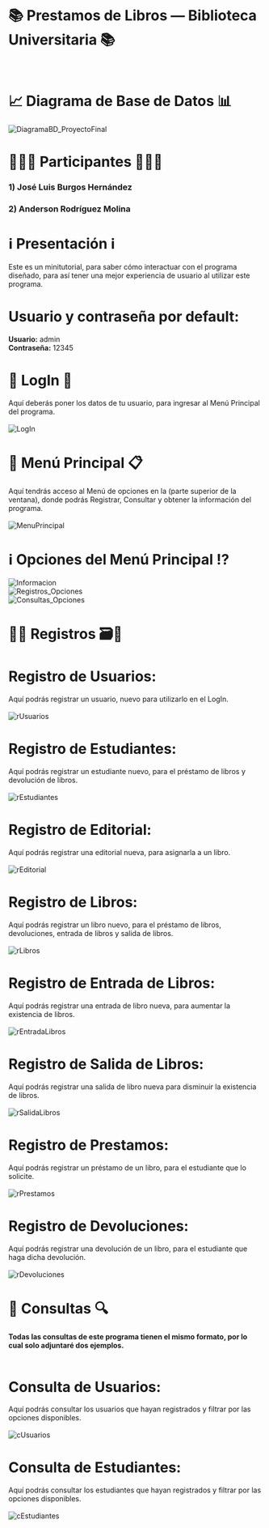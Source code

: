 # **📚 Prestamos de Libros — Biblioteca Universitaria 📚**<br/><br/>

# 📈 **Diagrama de Base de Datos** 📊<br/>
![DiagramaBD_ProyectoFinal](https://user-images.githubusercontent.com/64672921/89222032-507cdd00-d5a2-11ea-9bba-e4c4f5922cd0.png)

# 👨🏻‍💻 **Participantes** 👨🏻‍💻<br/>
### 1) José Luis Burgos Hernández<br/>
### 2) Anderson Rodríguez Molina

# ℹ **Presentación** ℹ<br/>
Este es un minitutorial, para saber cómo interactuar con el programa diseñado, para así tener una mejor experiencia de usuario al utilizar este programa.

# **Usuario y contraseña por default:**<br/>
**Usuario:** admin<br/>
**Contraseña:** 12345

# 🔑 **LogIn** 🔑<br/>
Aquí deberás poner los datos de tu usuario, para ingresar al Menú Principal del programa.<br/><br/>
![LogIn](https://user-images.githubusercontent.com/64672921/89219467-d185a580-d59d-11ea-9a08-bb22a43e588f.png)

# 🧾 **Menú Principal** 📋<br/>
Aquí tendrás acceso al Menú de opciones en la (parte superior de la ventana), donde podrás Registrar, Consultar y obtener la información del programa. <br/><br/>
![MenuPrincipal](https://user-images.githubusercontent.com/64672921/89220364-718ffe80-d59f-11ea-9c35-b0b923833ef9.png)

#  ℹ **Opciones del Menú Principal** ⁉ <br/>
![Informacion](https://user-images.githubusercontent.com/64672921/89221388-30005300-d5a1-11ea-85e9-47107adb23c9.png) <br/>
![Registros_Opciones](https://user-images.githubusercontent.com/64672921/89221384-2f67bc80-d5a1-11ea-8b45-1418312d3f99.png) <br/>
![Consultas_Opciones](https://user-images.githubusercontent.com/64672921/89221390-30005300-d5a1-11ea-920e-810836642879.png) 

# 📝💼 **Registros** 🗃💾<br/>

# **Registro de Usuarios:**<br/>
Aquí podrás registrar un usuario, nuevo para utilizarlo en el LogIn.<br/><br/>
![rUsuarios](https://user-images.githubusercontent.com/64672921/89221392-30005300-d5a1-11ea-91bf-adf891a737cc.png)

# **Registro de Estudiantes:**<br/>
Aquí podrás registrar un estudiante nuevo, para el préstamo de libros y devolución de libros.<br/><br/>
![rEstudiantes](https://user-images.githubusercontent.com/64672921/89221382-2f67bc80-d5a1-11ea-8ac7-933512afbd69.png)

# **Registro de Editorial:**<br/>
Aquí podrás registrar una editorial nueva, para asignarla a un libro.<br/><br/>
![rEditorial](https://user-images.githubusercontent.com/64672921/89221385-2f67bc80-d5a1-11ea-8ca5-89f8e8967dcc.png)

# **Registro de Libros:**<br/>
Aquí podrás registrar un libro nuevo, para el préstamo de libros, devoluciones, entrada de libros y salida de libros.<br/><br/>
![rLibros](https://user-images.githubusercontent.com/64672921/89221381-2ecf2600-d5a1-11ea-8bd6-3b4a5b0695df.png)

# **Registro de Entrada de Libros:**<br/>
Aquí podrás registrar una entrada de libro nueva, para aumentar la existencia de libros.<br/><br/>
![rEntradaLibros](https://user-images.githubusercontent.com/64672921/89221383-2f67bc80-d5a1-11ea-87aa-11c2f7955b64.png)

# **Registro de Salida de Libros:**<br/>
Aquí podrás registrar una salida de libro nueva para disminuir la existencia de libros.<br/><br/>
![rSalidaLibros](https://user-images.githubusercontent.com/64672921/89221380-2ecf2600-d5a1-11ea-9041-173465507396.png)

# **Registro de Prestamos:**<br/>
Aquí podrás registrar un préstamo de un libro, para el estudiante que lo solicite.<br/><br/>
![rPrestamos](https://user-images.githubusercontent.com/64672921/89221775-da787600-d5a1-11ea-9909-e8e38586662c.png)

# **Registro de Devoluciones:**<br/>
Aquí podrás registrar una devolución de un libro, para el estudiante que haga dicha devolución.<br/><br/>
![rDevoluciones](https://user-images.githubusercontent.com/64672921/89221386-2f67bc80-d5a1-11ea-9759-148b2ac04707.png)


# 🔎 **Consultas** 🔍<br/>
#### Todas las consultas de este programa tienen el mismo formato, por lo cual solo adjuntaré dos ejemplos.<br/><br/>

# **Consulta de Usuarios:**<br/>
Aquí podrás consultar los usuarios que hayan registrados y filtrar por las opciones disponibles.<br/><br/>
![cUsuarios](https://user-images.githubusercontent.com/64672921/89221389-30005300-d5a1-11ea-9303-6d73a599eb0f.png)

# **Consulta de Estudiantes:**<br/>
Aquí podrás consultar los estudiantes que hayan registrados y filtrar por las opciones disponibles.<br/><br/>
![cEstudiantes](https://user-images.githubusercontent.com/64672921/89221391-30005300-d5a1-11ea-96da-29d59235cc48.png)
